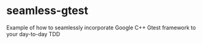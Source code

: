 # seamless-gtest
Example of how to seamlessly incorporate Google C++ Gtest framework to your day-to-day TDD
